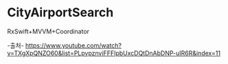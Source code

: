 # CityAirportSearch
RxSwift+MVVM+Coordinator

-출처-
https://www.youtube.com/watch?v=TXgXpQNZO60&list=PLpvpznviFFFIpbUxcDQtDnAbDNP-uIR6R&index=11
